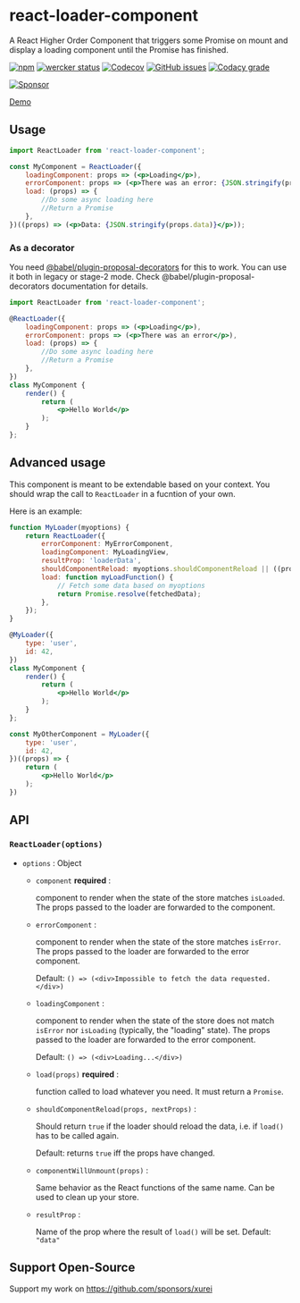 # react-loader-component

A React Higher Order Component that triggers some Promise on mount and display a loading component until the Promise has finished.

[![npm](https://img.shields.io/npm/v/react-loader-component.svg)](https://www.npmjs.com/package/react-loader-component)
[![wercker status](https://app.wercker.com/status/c154a6be090561352ba4a13b6090fcf2/s/master "wercker status")](https://app.wercker.com/project/byKey/c154a6be090561352ba4a13b6090fcf2)
[![Codecov](https://img.shields.io/codecov/c/github/xurei/react-loader-component.svg)](https://codecov.io/gh/xurei/react-loader-component)
[![GitHub issues](https://img.shields.io/github/issues/xurei/react-loader-component.svg)](https://github.com/xurei/react-loader-component/issues)
[![Codacy grade](https://img.shields.io/codacy/grade/97487e86a6644e8fb0f64cf4c2637ee1.svg)](https://www.codacy.com/app/xurei/react-loader-component)

[![Sponsor](https://img.shields.io/static/v1?label=Sponsor&message=%E2%9D%A4&logo=GitHub&link=<url>)](https://github.com/sponsors/xurei)

[Demo](https://react-loader-component.vercel.app)

## Usage
```jsx
import ReactLoader from 'react-loader-component';

const MyComponent = ReactLoader({
    loadingComponent: props => (<p>Loading</p>),
    errorComponent: props => (<p>There was an error: {JSON.stringify(props.data)}</p>),
    load: (props) => {
        //Do some async loading here
        //Return a Promise
    },
})((props) => (<p>Data: {JSON.stringify(props.data)}</p>));
```

### As a decorator
You need [@babel/plugin-proposal-decorators](https://babeljs.io/docs/en/next/babel-plugin-proposal-decorators.html) for this to work.
You can use it both in legacy or stage-2 mode. 
Check @babel/plugin-proposal-decorators documentation for details.

```jsx
import ReactLoader from 'react-loader-component';

@ReactLoader({
    loadingComponent: props => (<p>Loading</p>),
    errorComponent: props => (<p>There was an error</p>),
    load: (props) => {
        //Do some async loading here
        //Return a Promise
    },
})
class MyComponent {
    render() {
        return (
            <p>Hello World</p>
        );
    }
};
```

## Advanced usage
This component is meant to be extendable based on your context. 
You should wrap the call to `ReactLoader` in a fucntion of your own. 

Here is an example:
```jsx
function MyLoader(myoptions) {
    return ReactLoader({
        errorComponent: MyErrorComponent,
        loadingComponent: MyLoadingView,
        resultProp: 'loaderData',
        shouldComponentReload: myoptions.shouldComponentReload || ((props, nextProps) => !deepEqual(props, nextProps)),
        load: function myLoadFunction() {
            // Fetch some data based on myoptions
            return Promise.resolve(fetchedData);
        }, 
    });
}

@MyLoader({
    type: 'user',
    id: 42,
})
class MyComponent {
    render() {
        return (
            <p>Hello World</p>
        );
    }
};

const MyOtherComponent = MyLoader({
    type: 'user',
    id: 42,
})((props) => {
    return (
        <p>Hello World</p>
    );
})
```

## API

### `ReactLoader(options)`
- `options` : Object
  - `component` **required** : 
  
    component to render when the state of the store matches `isLoaded`.
    The props passed to the loader are forwarded to the component.
    
  - `errorComponent` : 
  
    component to render when the state of the store matches `isError`.
    The props passed to the loader are forwarded to the error component.
    
    Default: `() => (<div>Impossible to fetch the data requested.</div>)`
    
  - `loadingComponent` : 
  
    component to render when the state of the store does not match `isError` nor `isLoading` (typically, the "loading" state).
    The props passed to the loader are forwarded to the error component.
    
    Default: `() => (<div>Loading...</div>)`
    
  - `load(props)` **required** : 
    
    function called to load whatever you need. It must return a `Promise`.
    
  - `shouldComponentReload(props, nextProps)` : 
  
    Should return `true` if the loader should reload the data, i.e. if `load()` has to be called again.
    
    Default: returns `true` iff the props have changed.
    
  - `componentWillUnmount(props)` : 
  
    Same behavior as the React functions of the same name. Can be used to clean up your store.
    
  - `resultProp` : 
  
    Name of the prop where the result of `load()` will be set. Default: `"data"`
    
## Support Open-Source
Support my work on https://github.com/sponsors/xurei

